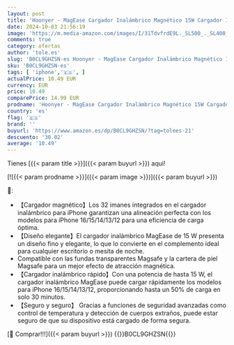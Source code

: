 ```yaml
---
layout: post
title: 'Hoonyer - MagEase Cargador Inalámbrico Magnético 15W Cargador Inalámbrico mag-Safe Compatible con iPhone 16/15/14/13/12 Series y AirPods 3/2/Pro  Negro '
date: 2024-10-03 21:56:19
image: 'https://m.media-amazon.com/images/I/31TdvfrdE9L._SL500_._SL400_.jpg'
comments: true
category: ofertas
author: 'tole.es'
slug: 'B0CL9GHZSN-es Hoonyer - MagEase Cargador Inalámbrico Magnético 15W...'
sku: 'B0CL9GHZSN-es'
tags: [ 'iphone','🇪🇸', ]
actualPrice: 10.49 EUR
currency: EUR
price: 10.49
comparePrice: 14.99 EUR
prodname: 'Hoonyer - MagEase Cargador Inalámbrico Magnético 15W Cargador Inalámbrico mag-Safe Compatible con iPhone 16/15/14/13/12 Series y AirPods 3/2/Pro  Negro '
country: 'es'
flag: '🇪🇸'
brand: ''
buyurl: 'https://www.amazon.es/dp/B0CL9GHZSN/?tag=tolees-21'
descuento: '30.02'
average: '10.49'
---
```


Tienes [{{< param title >}}]({{< param buyurl >}}) aqui!

[![{{< param prodname >}}]({{< param image >}})]({{< param buyurl >}})

🔎:

- 【Cargador magnético】Los 32 imanes integrados en el cargador inalámbrico para iPhone garantizan una alineación perfecta con los modelos para iPhone 16/15/14/13/12 para una eficiencia de carga óptima.
- 【Diseño elegante】El cargador inalámbrico MagEase de 15 W presenta un diseño fino y elegante, lo que lo convierte en el complemento ideal para cualquier escritorio o mesita de noche.
- Compatible con las fundas transparentes Magsafe y la cartera de piel Magsafe para un mejor efecto de atracción magnética.
- 【Cargador inalámbrico rápido】Con una potencia de hasta 15 W, el cargador inalámbrico MagEase puede cargar rápidamente los modelos para iPhone 16/15/14/13/12, proporcionando hasta un 50% de carga en solo 30 minutos.
- 【Seguro y seguro】 Gracias a funciones de seguridad avanzadas como control de temperatura y detección de cuerpos extraños, puede estar seguro de que su dispositivo está cargado de forma segura.

[🛒 Comprar!!!]({{< param buyurl >}})
{{<world>}}B0CL9GHZSN{{</world>}}
